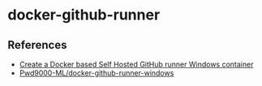 # docker-github-runner

## References

- [Create a Docker based Self Hosted GitHub runner Windows container](https://github.com/Pwd9000-ML/docker-github-runner-windows)
- [Pwd9000-ML/docker-github-runner-windows](https://github.com/Pwd9000-ML/docker-github-runner-windows)
